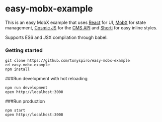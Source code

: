 easy-mobx-example
=====================

This is an easy MobX example that uses [React](https://facebook.github.io/react) for UI, [MobX](https://mobxjs.github.io/mobx) for state management, [Cosmic JS](https://cosmicjs.com) for the [CMS API](https://cosmicjs.com) and [Shorti](https://www.npmjs.com/package/shorti) for easy inline styles.

Supports ES6 and JSX compilation through babel.

### Getting started
```
git clone https://github.com/tonyspiro/easy-mobx-example
cd easy-mobx-example
npm install
```
###Run development with hot reloading

```
npm run development
open http://localhost:3000
```
###Run production
```
npm start
open http://localhost:3000
```